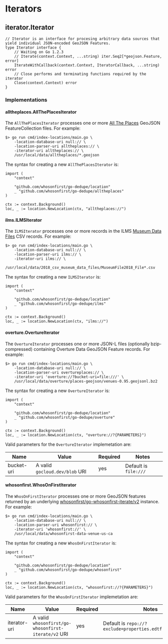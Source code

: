 # Iterators

## iterator.Iterator

```
// Iterator is an interface for procesing arbitrary data sources that yield individual JSON-encoded GeoJSON Features.
type Iterator interface {
	// Waiting on Go 1.2.3
	// Iterate(context.Context, ...string) iter.Seq2[*geojson.Feature, error]
	IterateWithCallback(context.Context, IteratorCallback, ...string) error
	// Close performs and terminating functions required by the iterator
	Close(context.Context) error
}
```

### Implementations

#### alltheplaces.AllThePlacesIterator

The `AllThePlacesIterator` processes one or more [All The Places](https://www.alltheplaces.xyz/) GeoJSON FeatureCollection files. For example:

```
$> go run cmd/index-locations/main.go \
	-location-database-uri null:// \
	-location-parser-uri alltheplaces:// \
	-iterator-uri alltheplaces:// \
	/usr/local/data/alltheplaces/*.geojson
```

The syntax for creating a new `AllThePlacesIterator` is:

```
import (
	"context"
	
	"github.com/whosonfirst/go-dedupe/location"
	_ "github.com/whosonfirst/go-dedupe/alltheplaces"
)

ctx := context.Background()
loc, _ := location.NewLocation(ctx, "alltheplaces://")
```

#### ilms.ILMSIterator

The `ILMSIterator` processes one or more records in the ILMS [Museum Data Files](https://www.imls.gov/research-evaluation/data-collection/museum-data-files) CSV records. For example:

```
$> go run cmd/index-locations/main.go \
	-location-database-uri null:// \
	-location-parser-uri ilms:// \
	-iterator-uri ilms:// \
	/usr/local/data/2018_csv_museum_data_files/MuseumFile2018_File*.csv
```

The syntax for creating a new `ILMSIterator` is:

```
import (
	"context"
	
	"github.com/whosonfirst/go-dedupe/location"
	_ "github.com/whosonfirst/go-dedupe/ilms"
)

ctx := context.Background()
loc, _ := location.NewLocation(ctx, "ilms://")
```

#### overture.OvertureIterator

The `OvertureIterator` processes one or more JSON-L files (optionally bzip-compressed) containing Overture Data GeoJSON Feature records. For example:

```
$> go run cmd/index-locations/main.go \
	-location-database-uri null:// \
	-location-parser-uri overtureplaces:// \
	-iterator-uri 'overture://?bucket-uri=file:///' \
	/usr/local/data/overture/places-geojson/venues-0.95.geojsonl.bz2
```

The syntax for creating a new `OvertureIterator` is:

```
import (
	"context"
	
	"github.com/whosonfirst/go-dedupe/location"
	_ "github.com/whosonfirst/go-dedupe/overture"
)

ctx := context.Background()
loc, _ := location.NewLocation(ctx, "overture://?{PARAMETERS}")
```

Valid parameters for the `OvertureIterator` implemetation are:

| Name | Value | Required | Notes |
| --- | --- | --- | --- |
| bucket-uri | A valid `gocloud.dev/blob` URI | yes | Default is `file:///` |

#### whosonfirst.WhosOnFirstIterator

The `WhosOnFirstIterator` processes one or more GeoJSON features returned by an underlying [whosonfirst/go-whosonfirst-iterate/v2](https://github.com/whosonfirst/go-whosonfirst-iterate) instance. For example:

```
$> go run cmd/index-locations/main.go \
	-location-database-uri null:// \
	-location-parser-uri whosonfirst:// \
	-iterator-uri 'whosonfirst://' \
	/usr/local/data/whosonfirst-data-venue-us-ca
```

The syntax for creating a new `WhosOnFirstIterator` is:

```
import (
	"context"
	
	"github.com/whosonfirst/go-dedupe/location"
	_ "github.com/whosonfirst/go-dedupe/whosonfirst"
)

ctx := context.Background()
loc, _ := location.NewLocation(ctx, "whosonfirst://?{PARAMETERS}")
```

Valid parameters for the `WhosOnFirstIterator` implemetation are:

| Name | Value | Required | Notes |
| --- | --- | --- | --- |
| iterator-uri | A valid `whosonfirst/go-whosonfirst-iterate/v2` URI | yes | Default is `repo://?exclude=properties.edtf:deprecated=.*` |
